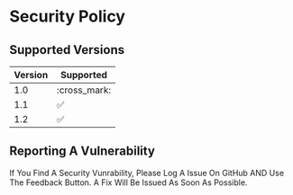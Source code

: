 # Security Policy

## Supported Versions

| Version | Supported          |
| ------- | ------------------ |
| 1.0     | :cross_mark:       |
| 1.1     | :white_check_mark: |
| 1.2     | :white_check_mark: |

## Reporting A Vulnerability

If You Find A Security Vunrability, Please Log A Issue On GitHub AND Use The Feedback Button. A Fix Will Be Issued As Soon As Possible.
